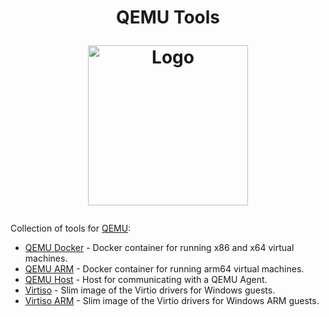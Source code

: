 <h1 align="center">QEMU Tools
<br />
<p align="center">
<img src="https://github.com/qemus/qemu-docker/raw/master/.github/logo.png" title="Logo" style="max-width:100%;" width="256" />
</p>
</h1>

Collection of tools for [QEMU](https://github.com/qemu/qemu):

-  [QEMU Docker](https://github.com/qemus/qemu-docker) - Docker container for running x86 and x64 virtual machines.
-  [QEMU ARM](https://github.com/qemus/qemu-arm) - Docker container for running arm64 virtual machines.
-  [QEMU Host](https://github.com/qemus/qemu-host) - Host for communicating with a QEMU Agent.
-  [Virtiso](https://github.com/qemus/virtiso) - Slim image of the Virtio drivers for Windows guests.
-  [Virtiso ARM](https://github.com/qemus/virtiso-arm) - Slim image of the Virtio drivers for Windows ARM guests.
